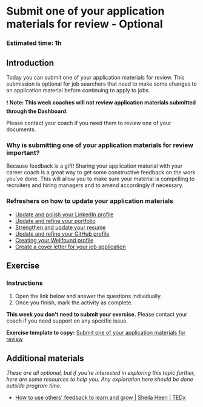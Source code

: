 # Submit one of your application materials for review - Optional

### **Estimated time**: 1h

## Introduction

Today you can submit one of your application materials for review. This submission is optional for job searchers that need to make some changes to an application material before continuing to apply to jobs.

❗️ **Note: This week coaches will not review application materials submitted through the Dashboard.**

Please contact your coach if you need them to review one of your documents.

### Why is submitting one of your application materials for review important?

Because feedback is a gift! Sharing your application material with your career coach is a great way to get some constructive feedback on the work you've done. This will allow you to make sure your material is compelling to recruiters and hiring managers and to amend accordingly if necessary.

### Refreshers on how to update your application materials

- [Update and polish your LinkedIn profile](https://github.com/matovu-farid/curriculum-professional-skills/blob/main/job-search/JSR2-update-and-polish-your-LindekIn-page.md)
- [Update and refine your portfolio](https://github.com/matovu-farid/curriculum-professional-skills/blob/main/job-search/JSR2-update-and-polish-your-portfolio.md)
- [Strengthen and update your resume](https://github.com/matovu-farid/curriculum-professional-skills/blob/main/job-search/JSR-strenghten-and-revamp-your-resume.md)
- [Update and refine your GitHub profile](https://github.com/matovu-farid/curriculum-professional-skills/blob/main/job-search/JSR2-update-and-refine-your-GitHub-profile.md)
- [Creating your Wellfound profile](https://github.com/matovu-farid/curriculum-professional-skills/blob/main/interview-prep/create-the-first-draft-of-your-angellist-profile.md)
- [Create a cover letter for your job application](https://github.com/matovu-farid/curriculum-professional-skills/blob/main/job-search/JSR2-step-3-create-a-cover-letter.md)

## Exercise

### Instructions

1. Open the link below and answer the questions individually.
2. Once you finish, mark the activity as complete.

**This week you don't need to submit your exercise.** Please contact your coach if you need support on any specific issue.

**Exercise template to copy:** [Submit one of your application materials for review](https://docs.google.com/document/d/1qyV5u7CCRI_MR_CELaW_htkVw0gmaxBSfJlc6gUW-Jg/edit?usp=sharing)

## Additional materials

_These are all optional, but if you're interested in exploring this topic further, here are some resources to help you. Any exploration here should be done outside program time._

- [How to use others' feedback to learn and grow | Sheila Heen | TEDx](https://www.youtube.com/watch?v=FQNbaKkYk_Q)

